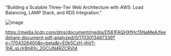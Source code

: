 "Building a Scalable Three-Tier Web Architecture with AWS: Load Balancing, LAMP Stack, and RDS Integration."

![image](https://github.com/nannapanenivenkat/Three-Tier-Web-Architecture/assets/138273590/0ef74177-1fd3-44e1-8b30-67416289f875)

https://media.licdn.com/dms/document/media/D561FAQHXfHc15NaMeA/feedshare-document-pdf-analyzed/0/1703013467339?e=1704326400&v=beta&t=E0k5CzH-ijhV1-1hR_gLrIrBh81n_2GClJN4RZCRVI4
